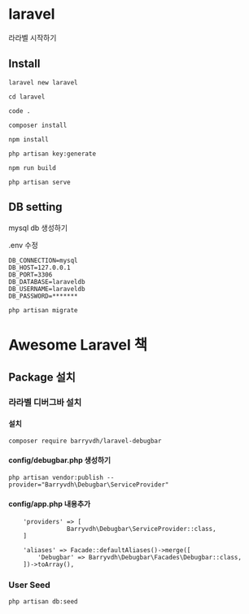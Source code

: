 # laravel
 라라벨 시작하기

## Install

```
laravel new laravel
```
```
cd laravel
```
```
code .
```
```
composer install
```
```
npm install
```
```
php artisan key:generate
```
```
npm run build
```
```
php artisan serve
```

## DB setting

mysql db 생성하기  
  
.env 수정

    DB_CONNECTION=mysql
    DB_HOST=127.0.0.1
    DB_PORT=3306
    DB_DATABASE=laraveldb
    DB_USERNAME=laraveldb
    DB_PASSWORD=*******

```
php artisan migrate
```

# Awesome Laravel 책

## Package 설치

### 라라벨 디버그바 설치

#### 설치
```
composer require barryvdh/laravel-debugbar
```

#### config/debugbar.php 생성하기

```
php artisan vendor:publish --provider="Barryvdh\Debugbar\ServiceProvider"
```

#### config/app.php 내용추가
```
    'providers' => [
                Barryvdh\Debugbar\ServiceProvider::class,
    ]

    'aliases' => Facade::defaultAliases()->merge([
        'Debugbar' => Barryvdh\Debugbar\Facades\Debugbar::class,
    ])->toArray(),

```

### User Seed
```
php artisan db:seed
```
